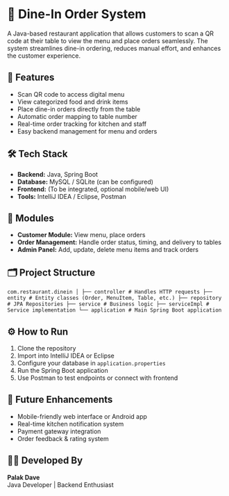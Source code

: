 # 📱 Dine-In Order System

A Java-based restaurant application that allows customers to scan a QR code at their table to view the menu and place orders seamlessly. The system streamlines dine-in ordering, reduces manual effort, and enhances the customer experience.

## 🚀 Features

- Scan QR code to access digital menu
- View categorized food and drink items
- Place dine-in orders directly from the table
- Automatic order mapping to table number
- Real-time order tracking for kitchen and staff
- Easy backend management for menu and orders

## 🛠️ Tech Stack

- **Backend:** Java, Spring Boot
- **Database:** MySQL / SQLite (can be configured)
- **Frontend:** (To be integrated, optional mobile/web UI)
- **Tools:** IntelliJ IDEA / Eclipse, Postman

## 🧩 Modules

- **Customer Module:** View menu, place orders
- **Order Management:** Handle order status, timing, and delivery to tables
- **Admin Panel:** Add, update, delete menu items and track orders

## 🗂️ Project Structure
```
com.restaurant.dinein │ ├── controller # Handles HTTP requests ├── entity # Entity classes (Order, MenuItem, Table, etc.) ├── repository # JPA Repositories ├── service # Business logic ├── serviceImpl # Service implementation └── application # Main Spring Boot application
```

## ⚙️ How to Run

1. Clone the repository  
2. Import into IntelliJ IDEA or Eclipse  
3. Configure your database in `application.properties`  
4. Run the Spring Boot application  
5. Use Postman to test endpoints or connect with frontend  

## 📌 Future Enhancements

- Mobile-friendly web interface or Android app
- Real-time kitchen notification system
- Payment gateway integration
- Order feedback & rating system

## 👨‍💻 Developed By

**Palak Dave**  
Java Developer | Backend Enthusiast  


